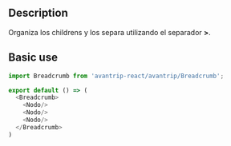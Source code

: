 ## Description
Organiza los childrens y los separa utilizando el
separador **>**.

## Basic use

```javascript
import Breadcrumb from 'avantrip-react/avantrip/Breadcrumb';

export default () => (
  <Breadcrumb>
    <Nodo/>
    <Nodo/>
    <Nodo/>
  </Breadcrumb>
)
```
